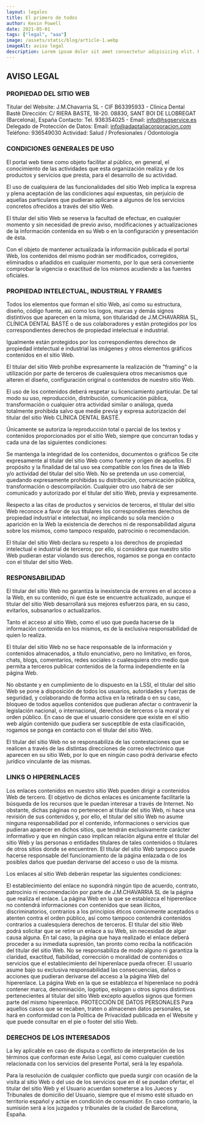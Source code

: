 ```yaml
---
layout: legales
title: El primero de todos
author: Kevin Powell
date: 2021-05-01
tags: ["legal", "aaa"]
image: /assets/static/blog/article-1.webp
imageAlt: aviso legal
description: Lorem ipsum dolor sit amet consectetur adipisicing elit. Perferendis accusantium sit illo neque rem omnis quaerat, nam similique vitae delectus ad magni vel quo maxime, magnam placeat. Reprehenderit, distinctio aliquam?
---
```


## AVISO LEGAL

### PROPIEDAD DEL SITIO WEB
Titular del Website: J.M.Chavarria SL - CIF B63395933 - Clìnica Dental Bastè
Dirección: C/ RIERA BASTE, 18-20. 08830, SANT BOI DE LLOBREGAT (Barcelona), España
Contacto: Tel. 936354025 - Email: info@hsgservice.es
Delegado de Protección de Datos:
Email: info@adaptaliacorporacion.com
Teléfono: 936549030
Actividad: Salud / Profesionales / Odontología

### CONDICIONES GENERALES DE USO
El portal web tiene como objeto facilitar al público, en general, el conocimiento de las actividades que esta organización realiza y de los productos y servicios que presta, para el desarrollo de su actividad.

El uso de cualquiera de las funcionalidades del sitio Web implica la expresa y plena aceptación de las condiciones aquí expuestas, sin perjuicio de aquellas particulares que pudieran aplicarse a algunos de los servicios concretos ofrecidos a través del sitio Web.

El titular del sitio Web se reserva la facultad de efectuar, en cualquier momento y sin necesidad de previo aviso, modificaciones y actualizaciones de la información contenida en su Web o en la configuración y presentación de ésta.

Con el objeto de mantener actualizada la información publicada el portal Web, los contenidos del mismo podrán ser modificados, corregidos, eliminados o añadidos en cualquier momento, por lo que será conveniente comprobar la vigencia o exactitud de los mismos acudiendo a las fuentes oficiales.

### PROPIEDAD INTELECTUAL, INDUSTRIAL Y FRAMES
Todos los elementos que forman el sitio Web, así como su estructura, diseño, código fuente, así como los logos, marcas y demás signos distintivos que aparecen en la misma, son titularidad de J.M.CHAVARRIA SL, CLÍNICA DENTAL BASTÉ o de sus colaboradores y están protegidos por los correspondientes derechos de propiedad intelectual e industrial.

Igualmente están protegidos por los correspondientes derechos de propiedad intelectual e industrial las imágenes y otros elementos gráficos contenidos en el sitio Web.

El titular del sitio Web prohíbe expresamente la realización de "framing" o la utilización por parte de terceros de cualesquiera otros mecanismos que alteren el diseño, configuración original o contenidos de nuestro sitio Web.

El uso de los contenidos deberá respetar su licenciamiento particular. De tal modo su uso, reproducción, distribución, comunicación pública, transformación o cualquier otra actividad similar o análoga, queda totalmente prohibida salvo que medie previa y expresa autorización del titular del sitio Web CLÍNICA DENTAL BASTÉ.

Únicamente se autoriza la reproducción total o parcial de los textos y contenidos proporcionados por el sitio Web, siempre que concurran todas y cada una de las siguientes condiciones:

Se mantenga la integridad de los contenidos, documentos o gráficos
Se cite expresamente al titular del sitio Web como fuente y origen de aquellos.
El propósito y la finalidad de tal uso sea compatible con los fines de la Web y/o actividad del titular del sitio Web.
No se pretenda un uso comercial, quedando expresamente prohibidas su distribución, comunicación pública, transformación o descompilación.
Cualquier otro uso habrá de ser comunicado y autorizado por el titular del sitio Web, previa y expresamente.

Respecto a las citas de productos y servicios de terceros, el titular del sitio Web reconoce a favor de sus titulares los correspondientes derechos de propiedad industrial e intelectual, no implicando su sola mención o aparición en la Web la existencia de derechos ni de responsabilidad alguna sobre los mismos,  como tampoco respaldo, patrocinio o recomendación.

El titular del sitio Web declara su respeto a los derechos de propiedad intelectual e industrial de terceros; por ello, si considera que nuestro sitio Web pudieran estar violando sus derechos, rogamos se ponga en contacto con el titular del sitio Web.

### RESPONSABILIDAD
El titular del sitio Web no garantiza la inexistencia de errores en el acceso a la Web, en su contenido, ni que éste se encuentre actualizado, aunque el titular del sitio Web desarrollará sus mejores esfuerzos para, en su caso, evitarlos, subsanarlos o actualizarlos.

Tanto el acceso al sitio Web, como el uso que pueda hacerse de la información contenida en los mismos, es de la exclusiva responsabilidad de quien lo realiza.

El titular del sitio Web no se hace responsable de la información y contenidos almacenados, a título enunciativo, pero no limitativo, en foros, chats, blogs, comentarios, redes sociales o cualesquiera otro medio que permita a terceros publicar contenidos de la forma independiente en la página Web.

No obstante y en cumplimiento de lo dispuesto en la LSSI, el titular del sitio Web se pone a disposición de todos los usuarios, autoridades y fuerzas de seguridad, y colaborando de forma activa en la retirada o en su caso, bloqueo de todos aquellos contenidos que pudieran afectar o contravenir la legislación nacional, o internacional, derechos de terceros o la moral y el orden público. En caso de que el usuario considere que existe en el sitio web algún contenido que pudiera ser susceptible de esta clasificación, rogamos se ponga en contacto con el titular del sitio Web.

El titular del sitio Web no se responsabiliza de las contestaciones que se realicen a través de las distintas direcciones de correo electrónico que aparecen en su sitio Web, por lo que en ningún caso podrá derivarse efecto jurídico vinculante de las mismas.

### LINKS O HIPERENLACES
Los enlaces contenidos en nuestro sitio Web pueden dirigir a contenidos Web de tercero. El objetivo de dichos enlaces es únicamente facilitarle la búsqueda de los recursos que le puedan interesar a través de Internet. No obstante, dichas páginas no pertenecen al titular del sitio Web, ni hace una revisión de sus contenidos y, por ello, el titular del sitio Web no asume ninguna responsabilidad por el contenido, informaciones o servicios que pudieran aparecer en dichos sitios, que tendrán exclusivamente carácter informativo y que en ningún caso implican relación alguna entre el titular del sitio Web y las personas o entidades titulares de tales contenidos o titulares de otros sitios donde se encuentren. El titular del sitio Web tampoco puede hacerse responsable del funcionamiento de la página enlazada o de los posibles daños que puedan derivarse del acceso o uso de la misma.

Los enlaces al sitio Web deberán respetar las siguientes condiciones:

El establecimiento del enlace no supondrá ningún tipo de acuerdo, contrato, patrocinio ni recomendación por parte de J.M.CHAVARRIA SL de la página que realiza el enlace.
La página Web en la que se establezca el hiperenlace no contendrá informaciones con contenidos que sean ilícitos, discriminatorios, contrarios a los principios éticos comúnmente aceptados o atenten contra el orden público, así como tampoco contendrá contenidos contrarios a cualesquiera derechos de terceros.
El titular del sitio Web podrá solicitar que se retire un enlace a su Web, sin necesidad de algar causa alguna. En tal caso, la página que haya realizado el enlace deberá proceder a su inmediata supresión, tan pronto como reciba la notificación del titular del sitio Web.
No se responsabiliza de modo alguno ni garantiza la claridad, exactitud, fiabilidad, corrección o moralidad de contenidos o servicios que el establecimiento del hiperenlace pueda ofrecer. El usuario asume bajo su exclusiva responsabilidad las consecuencias, daños o acciones que pudieran derivarse del acceso a la página Web del hiperenlace.
La página Web en la que se establezca el hiperenlace no podrá contener marca, denominación, logotipo, eslogan u otros signos distintivos pertenecientes al titular del sitio Web excepto aquellos signos que formen parte del mismo hiperenlace.
PROTECCIÓN DE DATOS PERSONALES
Para aquellos casos que se recaben, traten o almacenen datos personales, se hará en conformidad con la Política de Privacidad publicada en el Website y que puede consultar en el pie o footer del sitio Web.

### DERECHOS DE LOS INTERESADOS
La ley aplicable en caso de disputa o conflicto de interpretación de los términos que conforman este Aviso Legal, así como cualquier cuestión relacionada con los servicios del presente Portal, será la ley española.

Para la resolución de cualquier conflicto que pueda surgir con ocasión de la visita al sitio Web o del uso de los servicios que en él se puedan ofertar, el titular del sitio Web y el Usuario acuerdan someterse a los Jueces y Tribunales de domicilio del Usuario, siempre que el mismo esté situado en territorio español y actúe en condición de consumidor. En caso contrario, la sumisión será a los juzgados y tribunales de la ciudad de Barcelona, España.

